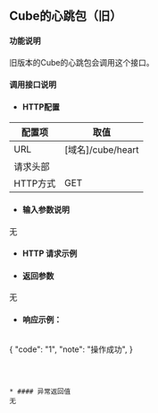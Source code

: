 ## Cube的心跳包（旧）

#### 功能说明

旧版本的Cube的心跳包会调用这个接口。

#### 调用接口说明

* #### HTTP配置

| 配置项 | 取值 |
| --- | --- |
| URL | \[域名\]/cube/heart |
| 请求头部 |  |
| HTTP方式 | GET |

* #### 输入参数说明

无


* #### HTTP 请求示例
* #### 返回参数

无


* #### 响应示例：

  ```json
{
    "code": "1",
    "note": "操作成功",
}
```



* #### 异常返回值
无












